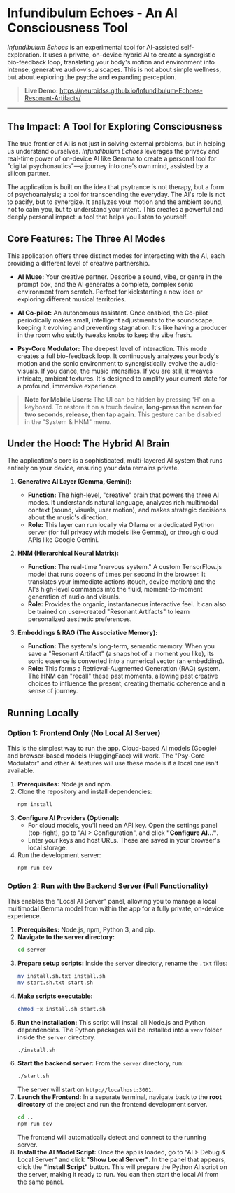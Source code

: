 # Infundibulum Echoes - An AI Consciousness Tool

*Infundibulum Echoes* is an experimental tool for AI-assisted self-exploration. It uses a private, on-device hybrid AI to create a synergistic bio-feedback loop, translating your body's motion and environment into intense, generative audio-visualscapes. This is not about simple wellness, but about exploring the psyche and expanding perception.

> **Live Demo:** https://neuroidss.github.io/Infundibulum-Echoes-Resonant-Artifacts/

---

## The Impact: A Tool for Exploring Consciousness

The true frontier of AI is not just in solving external problems, but in helping us understand ourselves. *Infundibulum Echoes* leverages the privacy and real-time power of on-device AI like Gemma to create a personal tool for "digital psychonautics"—a journey into one's own mind, assisted by a silicon partner.

The application is built on the idea that psytrance is not therapy, but a form of psychoanalysis; a tool for transcending the everyday. The AI's role is not to pacify, but to synergize. It analyzes your motion and the ambient sound, not to calm you, but to understand your intent. This creates a powerful and deeply personal impact: a tool that helps you listen to yourself.

## Core Features: The Three AI Modes

This application offers three distinct modes for interacting with the AI, each providing a different level of creative partnership.

*   **AI Muse:** Your creative partner. Describe a sound, vibe, or genre in the prompt box, and the AI generates a complete, complex sonic environment from scratch. Perfect for kickstarting a new idea or exploring different musical territories.

*   **AI Co-pilot:** An autonomous assistant. Once enabled, the Co-pilot periodically makes small, intelligent adjustments to the soundscape, keeping it evolving and preventing stagnation. It's like having a producer in the room who subtly tweaks knobs to keep the vibe fresh.

*   **Psy-Core Modulator:** The deepest level of interaction. This mode creates a full bio-feedback loop. It continuously analyzes your body's motion and the sonic environment to synergistically evolve the audio-visuals. If you dance, the music intensifies. If you are still, it weaves intricate, ambient textures. It's designed to amplify your current state for a profound, immersive experience.

> **Note for Mobile Users:** The UI can be hidden by pressing 'H' on a keyboard. To restore it on a touch device, **long-press the screen for two seconds, release, then tap again**. This gesture can be disabled in the "System & HNM" menu.

## Under the Hood: The Hybrid AI Brain

The application's core is a sophisticated, multi-layered AI system that runs entirely on your device, ensuring your data remains private.

1.  **Generative AI Layer (Gemma, Gemini):**
    *   **Function:** The high-level, "creative" brain that powers the three AI modes. It understands natural language, analyzes rich multimodal context (sound, visuals, user motion), and makes strategic decisions about the music's direction.
    *   **Role:** This layer can run locally via Ollama or a dedicated Python server (for full privacy with models like Gemma), or through cloud APIs like Google Gemini.

2.  **HNM (Hierarchical Neural Matrix):**
    *   **Function:** The real-time "nervous system." A custom TensorFlow.js model that runs dozens of times per second in the browser. It translates your immediate actions (touch, device motion) and the AI's high-level commands into the fluid, moment-to-moment generation of audio and visuals.
    *   **Role:** Provides the organic, instantaneous interactive feel. It can also be trained on user-created "Resonant Artifacts" to learn personalized aesthetic preferences.

3.  **Embeddings & RAG (The Associative Memory):**
    *   **Function:** The system's long-term, semantic memory. When you save a "Resonant Artifact" (a snapshot of a moment you like), its sonic essence is converted into a numerical vector (an embedding).
    *   **Role:** This forms a Retrieval-Augmented Generation (RAG) system. The HNM can "recall" these past moments, allowing past creative choices to influence the present, creating thematic coherence and a sense of journey.

## Running Locally

### Option 1: Frontend Only (No Local AI Server)
This is the simplest way to run the app. Cloud-based AI models (Google) and browser-based models (HuggingFace) will work. The "Psy-Core Modulator" and other AI features will use these models if a local one isn't available.

1.  **Prerequisites:** Node.js and npm.
2.  Clone the repository and install dependencies:
    ```bash
    npm install
    ```
3.  **Configure AI Providers (Optional):**
    *   For cloud models, you'll need an API key. Open the settings panel (top-right), go to "AI > Configuration", and click **"Configure AI..."**.
    *   Enter your keys and host URLs. These are saved in your browser's local storage.
4.  Run the development server:
    ```bash
    npm run dev
    ```

### Option 2: Run with the Backend Server (Full Functionality)
This enables the "Local AI Server" panel, allowing you to manage a local multimodal Gemma model from within the app for a fully private, on-device experience.

1.  **Prerequisites:** Node.js, npm, Python 3, and pip.
2.  **Navigate to the server directory:**
    ```bash
    cd server
    ```
3.  **Prepare setup scripts:** Inside the `server` directory, rename the `.txt` files:
    ```bash
    mv install.sh.txt install.sh
    mv start.sh.txt start.sh
    ```
4.  **Make scripts executable:**
    ```bash
    chmod +x install.sh start.sh
    ```
5.  **Run the installation:** This script will install all Node.js and Python dependencies. The Python packages will be installed into a `venv` folder inside the `server` directory.
    ```bash
    ./install.sh
    ```
6.  **Start the backend server:** From the `server` directory, run:
    ```bash
    ./start.sh
    ```
    The server will start on `http://localhost:3001`.
7.  **Launch the Frontend:** In a separate terminal, navigate back to the **root directory** of the project and run the frontend development server.
    ```bash
    cd ..
    npm run dev
    ```
    The frontend will automatically detect and connect to the running server.
8.  **Install the AI Model Script:** Once the app is loaded, go to "AI > Debug & Local Server" and click **"Show Local Server"**. In the panel that appears, click the **"Install Script"** button. This will prepare the Python AI script on the server, making it ready to run. You can then start the local AI from the same panel.